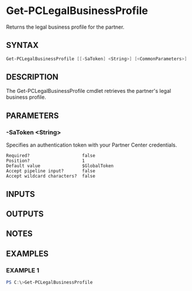 # Get-PCLegalBusinessProfile

Returns the legal business profile for the partner.

## SYNTAX

```powershell
Get-PCLegalBusinessProfile [[-SaToken] <String>] [<CommonParameters>]
```

## DESCRIPTION

The Get-PCLegalBusinessProfile cmdlet retrieves the partner's legal business profile.

## PARAMETERS

### -SaToken &lt;String&gt;

Specifies an authentication token with your Partner Center credentials.

```
Required?                    false
Position?                    1
Default value                $GlobalToken
Accept pipeline input?       false
Accept wildcard characters?  false
```

## INPUTS

## OUTPUTS

## NOTES

## EXAMPLES

### EXAMPLE 1

```powershell
PS C:\>Get-PCLegalBusinessProfile
```
